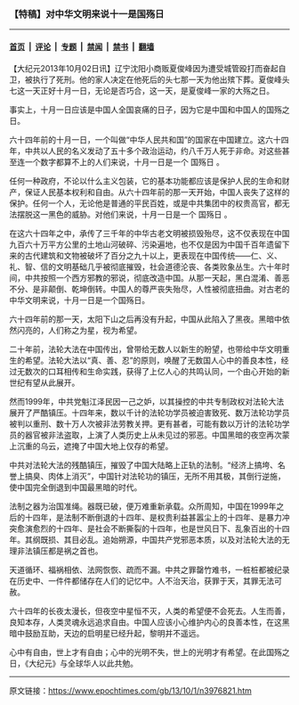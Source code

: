 ### 【特稿】对中华文明来说十一是国殇日

---

#### [首页](../../../..?n3976821) &nbsp;|&nbsp; [评论](../../../../../epoch-comment?n3976821) &nbsp;|&nbsp; [专题](../../../../../epoch-special?n3976821) &nbsp;|&nbsp; [禁闻](../../../../../epoch-news?n3976821) &nbsp;|&nbsp; [禁书](../../../../../books?n3976821) &nbsp;|&nbsp; [翻墙](https://github.com/gfw-breaker/nogfw/blob/master/README.md?n3976821)


<div class="post_content" id="artbody" itemprop="articleBody">
 <!-- article content begin -->
 <p>
  【大纪元2013年10月02日讯】辽宁沈阳小商贩夏俊峰因为遭受城管殴打而奋起自卫，被执行了死刑。他的家人决定在他死后的头七那一天为他出殡下葬。夏俊峰头七这一天正好十月一日，无论是否巧合，这一天，是夏俊峰一家的大殇之日。
 </p>
 <p>
  事实上，十月一日应该是中国人全国哀痛的日子，因为它是中国和中国人的国殇之日。
 </p>
 <p>
  六十四年前的十月一日，一个叫做“中华人民共和国”的国家在中国建立。这六十四年，中共以人民的名义发动了五十多个政治运动，约八千万人死于非命。对这些甚至连一个数字都算不上的人们来说，十月一日是一个
  <ok href="https://www.epochtimes.com/gb/tag/%E5%9B%BD%E6%AE%87%E6%97%A5.html">
   国殇日
  </ok>
  。
 </p>
 <p>
  任何一种政府，不论以什么主义包装，它的基本功能都应该是保护人民的生命和财产，保证人民基本权利和自由。从六十四年前的那一天开始，中国人丧失了这样的保护。任何一个人，无论他是普通的平民百姓，或是中共集团中的权贵高官，都无法摆脱这一黑色的威胁。对他们来说，十月一日是一个
  <ok href="https://www.epochtimes.com/gb/tag/%E5%9B%BD%E6%AE%87%E6%97%A5.html">
   国殇日
  </ok>
  。
 </p>
 <p>
  在这六十四年之中，承传了三千年的中华古老文明被损毁殆尽，这不仅表现在中国九百六十万平方公里的土地山河破碎、污染遍地，也不仅是因为中国千百年遗留下来的古代建筑和文物被破坏了百分之九十以上，更表现在中国传统——仁、义、礼、智、信的文明基础几乎被彻底摧毁，社会道德沦丧、各类败象丛生。六十年时间，中共按照一个西方邪教的邪说，彻底改造中国。从那一天起，黑白混淆、善恶不分、是非颠倒、乾坤倒转。中国人的尊严丧失殆尽，人性被彻底扭曲。对古老的中华文明来说，十月一日是一个国殇日。
 </p>
 <p>
  六十四年前的那一天，太阳下山之后再没有升起，中国从此陷入了黑夜。黑暗中依然闪亮的，人们称之为星，视为希望。
 </p>
 <p>
  二十年前，法轮大法在中国传出，曾带给无数人以新生的盼望，也带给中华文明重生的希望。法轮大法以“真、善、忍”的原则，唤醒了无数国人心中的善良本性，经过无数次的口耳相传和生命实践，获得了上亿人心的共鸣认同，一个由心开始的新世纪有望从此展开。
 </p>
 <p>
  然而1999年，中共党魁江泽民因一己之妒，以其操控的中共专制政权对法轮大法展开了严酷镇压。十四年来，数以千计的法轮功学员被迫害致死、数万法轮功学员被判以重刑、数十万人次被非法劳教关押。更有甚者，可能有数以万计的法轮功学员的器官被非法盗取，上演了人类历史上从未见过的邪恶。中国黑暗的夜空再次蒙上沉重的乌云，遮掩了中国大地上仅存的希望。
 </p>
 <p>
  中共对法轮大法的残酷镇压，摧毁了中国大陆略上正轨的法制。“经济上搞垮、名誉上搞臭、肉体上消灭”，中国针对法轮功的镇压，无所不用其极，其倒行逆施，使中国完全倒退到中国最黑暗的时代。
 </p>
 <p>
  法制之器为治国准绳。器既已破，便万难重新承载。众所周知，中国在1999年之后的十四年，是法制不断倒退的十四年、是权贵利益甚嚣尘上的十四年、是暴力冲突愈演愈烈的十四年、是社会不断撕裂的十四年，也是世风日下、乱象百出的十四年。其纲既损、其目必乱。追始朔源，中国共产党邪恶本质，以及对法轮大法的无理非法镇压都是祸之首也。
 </p>
 <p>
  天道循环、福祸相依、法网恢恢、疏而不漏。中共之罪罄竹难书，一桩桩都被纪录在历史中、一件件都储存在人们的记忆中。人不治天治，获罪于天，其罪无法可赦。
 </p>
 <p>
  六十四年的长夜太漫长，但夜空中星恒不灭，人类的希望便不会死去。人生而善，良知本存，人类灵魂永远追求自由。中国人应该小心维护内心的良善本性，在这黑暗中鼓励互助，天边的启明星已经升起，黎明并不遥远。
 </p>
 <p>
  心中有自由，世上才有自由；心中的光明不失，世上的光明才有希望。在此国殇之日，《大纪元》与全球华人以此共勉。
 </p>
 <!-- article content end -->
 <div id="below_article_ad">
 </div>
</div>


---

原文链接：https://www.epochtimes.com/gb/13/10/1/n3976821.htm